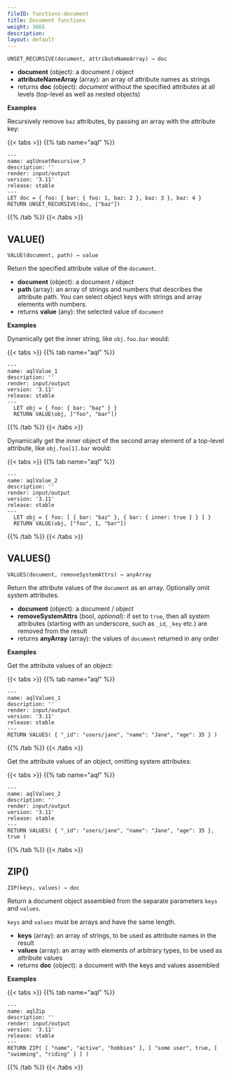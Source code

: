 ```yaml
---
fileID: functions-document
title: Document functions
weight: 3665
description: 
layout: default
---
```

`UNSET_RECURSIVE(document, attributeNameArray) → doc`

- **document** (object): a document / object
- **attributeNameArray** (array): an array of attribute names as strings
- returns **doc** (object): *document* without the specified attributes at
  all levels (top-level as well as nested objects)

**Examples**

Recursively remove `baz` attributes, by passing an array with the attribute key:

    
 {{< tabs >}}
{{% tab name="aql" %}}
```aql
---
name: aqlUnsetRecursive_7
description: ''
render: input/output
version: '3.11'
release: stable
---
LET doc = { foo: { bar: { foo: 1, baz: 2 }, baz: 3 }, baz: 4 }
RETURN UNSET_RECURSIVE(doc, ["baz"])
```
{{% /tab %}}
{{< /tabs >}}
 
    
    

## VALUE()

`VALUE(document, path) → value`

Return the specified attribute value of the `document`.

- **document** (object): a document / object
- **path** (array): an array of strings and numbers that describes the
  attribute path. You can select object keys with strings and array elements
  with numbers.
- returns **value** (any): the selected value of `document`

**Examples**

Dynamically get the inner string, like `obj.foo.bar` would:

    
 {{< tabs >}}
{{% tab name="aql" %}}
```aql
---
name: aqlValue_1
description: ''
render: input/output
version: '3.11'
release: stable
---
  LET obj = { foo: { bar: "baz" } }
  RETURN VALUE(obj, ["foo", "bar"])
```
{{% /tab %}}
{{< /tabs >}}
 
    
    

Dynamically get the inner object of the second array element of a top-level
attribute, like `obj.foo[1].bar` would:

    
 {{< tabs >}}
{{% tab name="aql" %}}
```aql
---
name: aqlValue_2
description: ''
render: input/output
version: '3.11'
release: stable
---
  LET obj = { foo: [ { bar: "baz" }, { bar: { inner: true } } ] }
  RETURN VALUE(obj, ["foo", 1, "bar"])
```
{{% /tab %}}
{{< /tabs >}}
 
    
    

## VALUES()

`VALUES(document, removeSystemAttrs) → anyArray`

Return the attribute values of the `document` as an array. Optionally omit
system attributes.

- **document** (object): a document / object
- **removeSystemAttrs** (bool, *optional*): if set to `true`, then all
  system attributes (starting with an underscore, such as `_id`, `_key` etc.)
  are removed from the result
- returns **anyArray** (array): the values of `document` returned in any order

**Examples**

Get the attribute values of an object:

    
 {{< tabs >}}
{{% tab name="aql" %}}
```aql
---
name: aqlValues_1
description: ''
render: input/output
version: '3.11'
release: stable
---
RETURN VALUES( { "_id": "users/jane", "name": "Jane", "age": 35 } )
```
{{% /tab %}}
{{< /tabs >}}
 
    
    

Get the attribute values of an object, omitting system attributes:

    
 {{< tabs >}}
{{% tab name="aql" %}}
```aql
---
name: aqlValues_2
description: ''
render: input/output
version: '3.11'
release: stable
---
RETURN VALUES( { "_id": "users/jane", "name": "Jane", "age": 35 }, true )
```
{{% /tab %}}
{{< /tabs >}}
 
    
    

## ZIP()

`ZIP(keys, values) → doc`

Return a document object assembled from the separate parameters `keys` and `values`.

`keys` and `values` must be arrays and have the same length.

- **keys** (array): an array of strings, to be used as attribute names in the result
- **values** (array): an array with elements of arbitrary types, to be used as
  attribute values
- returns **doc** (object): a document with the keys and values assembled

**Examples**

    
 {{< tabs >}}
{{% tab name="aql" %}}
```aql
---
name: aqlZip
description: ''
render: input/output
version: '3.11'
release: stable
---
RETURN ZIP( [ "name", "active", "hobbies" ], [ "some user", true, [ "swimming", "riding" ] ] )
```
{{% /tab %}}
{{< /tabs >}}
 
    
    

